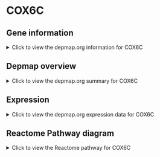 <h1>COX6C</h1>

<h2>Gene information</h2>
<details>
  <summary>Click to view the depmap.org information for COX6C</summary>
  <p><a href="https://depmap.org/portal/gene/COX6C?tab=about" target="_BLANK">Open page in a new tab...</a></p>
  <iframe src="https://depmap.org/portal/gene/COX6C?tab=about" style="border:none;width:100%;height:800px"></iframe>
</details>

<h2>Depmap overview</h2>
<details>
  <summary>Click to view the depmap.org summary for COX6C</summary>
  <p><a href="https://depmap.org/portal/gene/COX6C?tab=overview" target="_BLANK">Open page in a new tab...</a></p>
  <iframe src="https://depmap.org/portal/gene/COX6C?tab=overview" style="border:none;width:100%;height:800px"></iframe>
</details>

<h2>Expression</h2>
<details>
  <summary>Click to view the depmap.org expression data for COX6C</summary>
  <p><a href="https://depmap.org/portal/gene/COX6C?tab=characterization" target="_BLANK">Open page in a new tab...</a></p>
  <iframe src="https://depmap.org/portal/gene/COX6C?tab=characterization" style="border:none;width:100%;height:800px"></iframe>
</details>



<h2>Reactome Pathway diagram</h2>
<details>
  <summary>Click to view the Reactome pathway for COX6C</summary>
  <p><a href="https://reactome.org/PathwayBrowser/#/R-HSA-611105" target="_BLANK">Open page in a new tab...</a></p>
  <p>Respiratory electron transport</p>
<iframe src="https://reactome.org/PathwayBrowser/#/R-HSA-611105" style="border:none;width:100%;height:800px"></iframe>
</details>



